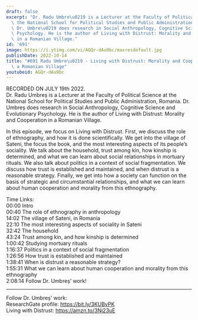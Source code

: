 ```yaml
---
draft: false
excerpt: "Dr. Radu Umbre\u0219 is a Lecturer at the Faculty of Political Science at\
  \ the National School for Political Studies and Public Administration, Romania.\
  \ Dr. Umbre\u0219 does research in Social Anthropology, Cognitive Science and Evolutionary\
  \ Psychology. He is the author of Living with Distrust: Morality and Cooperation\
  \ in a Romanian Village."
id: '691'
image: https://i.ytimg.com/vi/AGQr-dAu9bc/maxresdefault.jpg
publishDate: 2022-10-14
title: "#691 Radu Umbre\u0219 - Living with Distrust: Morality and Cooperation in\
  \ a Romanian Village"
youtubeid: AGQr-dAu9bc
---
```

<div class="timelinks">

RECORDED ON JULY 19th 2022.  
Dr. Radu Umbreș is a Lecturer at the Faculty of Political Science at the National School for Political Studies and Public Administration, Romania. Dr. Umbreș does research in Social Anthropology, Cognitive Science and Evolutionary Psychology. He is the author of Living with Distrust: Morality and Cooperation in a Romanian Village.

In this episode, we focus on Living with Distrust. First, we discuss the role of ethnography, and how it is done scientifically. We get into the village of Sateni, the focus the book, and the most interesting aspects of its people’s sociality. We talk about the household, trust among kin, how kinship is determined, and what we can learn about social relationships in mortuary rituals. We also talk about politics in a context of social fragmentation. We discuss how trust is established and maintained, and when distrust is a reasonable strategy. Finally, we get into how a society can function on the basis of strategic and circumstantial relationships, and what we can learn about human cooperation and morality from this ethnography.

Time Links:  
<time>00:00</time> Intro  
<time>00:40</time> The role of ethnography in anthropology  
<time>14:02</time> The village of Sateni, in Romania  
<time>22:10</time> The most interesting aspects of sociality in Sateni  
<time>32:42</time> The household  
<time>43:24</time> Trust among kin, and how kinship is determined  
<time>1:00:42</time> Studying mortuary rituals  
<time>1:16:37</time> Politics in a context of social fragmentation  
<time>1:26:56</time> How trust is established and maintained  
<time>1:38:41</time> When is distrust a reasonable strategy?  
<time>1:55:31</time> What we can learn about human cooperation and morality from this ethnography  
<time>2:08:14</time> Follow Dr. Umbreș’ work!

---

Follow Dr. Umbreș’ work:  
ResearchGate profile: https://bit.ly/3KUBvPK  
Living with Distrust: https://amzn.to/3Nj23uE
</div>

